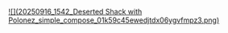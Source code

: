 [![](20250916_1542_Deserted Shack with Polonez_simple_compose_01k59c45ewedjtdx06ygvfmpz3.png)
](https://github.com/Polonez555/Polonez555/blob/main/20250916_1542_Deserted%20Shack%20with%20Polonez_simple_compose_01k59c45ewedjtdx06ygvfmpz3.png?raw=true)
